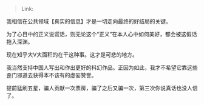 > Link: 

我相信在公共领域【真实的信息】才是一切走向最终的好结局的关键。

为了心目中的正义说谎话，则无论这个“正义”在本人心中如何美好，都会被这假话拖入深渊。

现在知乎大V大面积的在干这种事。这才是可悲的地方。

我当然支持中国人写出和作出更好的科幻作品。正因为如此，我才不希望它靠这些歪门邪道去获得本不该有的虚妄赞誉。

提前猛刷五星，骗人贡献一次票房，骗了之后又骗一次，第三次你说真话也没人信了。